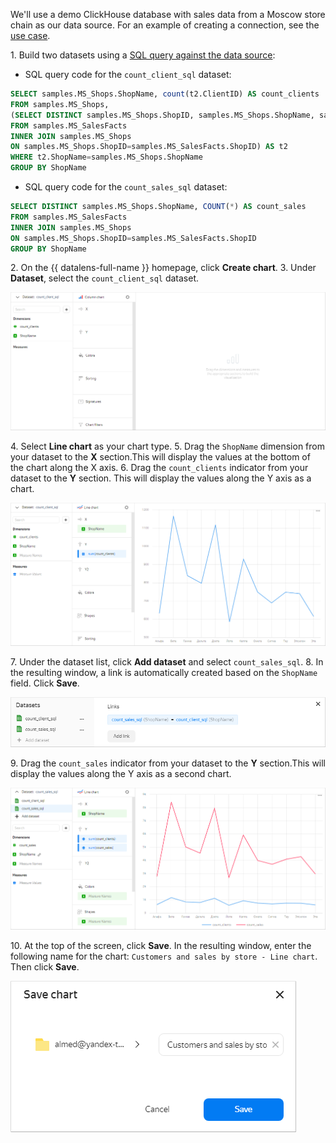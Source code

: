 We'll use a demo ClickHouse database with sales data from a Moscow store chain as our data source. For an example of creating a connection, see the [use case](../../tutorials/datalens/data-from-ch-visualization.md#step1).

1\. Build two datasets using a [SQL query against the data source](../../datalens/operations/dataset/add-data.md):

   * SQL query code for the `count_client_sql` dataset:

   ```sql
   SELECT samples.MS_Shops.ShopName, count(t2.ClientID) AS count_clients
   FROM samples.MS_Shops,
   (SELECT DISTINCT samples.MS_Shops.ShopID, samples.MS_Shops.ShopName, samples.MS_SalesFacts.ClientID
   FROM samples.MS_SalesFacts
   INNER JOIN samples.MS_Shops 
   ON samples.MS_Shops.ShopID=samples.MS_SalesFacts.ShopID) AS t2
   WHERE t2.ShopName=samples.MS_Shops.ShopName
   GROUP BY ShopName
   ```

   * SQL query code for the `count_sales_sql` dataset:

   ```sql
   SELECT DISTINCT samples.MS_Shops.ShopName, COUNT(*) AS count_sales
   FROM samples.MS_SalesFacts
   INNER JOIN samples.MS_Shops 
   ON samples.MS_Shops.ShopID=samples.MS_SalesFacts.ShopID
   GROUP BY ShopName
   ```

2\. On the {{ datalens-full-name }} homepage, click **Create chart**.
3\. Under **Dataset**, select the `count_client_sql` dataset.

   ![image](../../_assets/datalens/concepts/multidataset-chart-1.png)

4\. Select **Line chart** as your chart type.
5\. Drag the `ShopName` dimension from your dataset to the **X** section.This will display the values at the bottom of the chart along the X axis.
6\. Drag the `count_clients` indicator from your dataset to the **Y** section. This will display the values along the Y axis as a chart.

   ![image](../../_assets/datalens/concepts/multidataset-chart-2.png)

7\. Under the dataset list, click **Add dataset** and select `count_sales_sql`.
8\. In the resulting window, a link is automatically created based on the `ShopName` field. Click **Save**.

   ![image](../../_assets/datalens/concepts/multidataset-chart-3.png)

9\. Drag the `count_sales` indicator from your dataset to the **Y** section.This will display the values along the Y axis as a second chart.

   ![image](../../_assets/datalens/concepts/multidataset-chart-4.png)

10\. At the top of the screen, click **Save**. In the resulting window, enter the following name for the chart: `Customers and sales by store - Line chart`. Then click **Save**.

   ![image](../../_assets/datalens/concepts/multidataset-chart-5.png)

